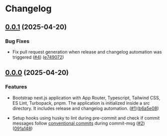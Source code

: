# Changelog

## [0.0.1](https://github.com/clarissa-gunawan/vercel-basic-service-example/compare/v0.0.0...v0.0.1) (2025-04-20)


### Bug Fixes

* Fix pull request generation when release and changelog automation was triggered ([#4](https://github.com/clarissa-gunawan/vercel-basic-service-example/issues/4)) ([e749072](https://github.com/clarissa-gunawan/vercel-basic-service-example/commit/e749072f73b67c27f61910036d6f661aa1b0dd2e))


## [0.0.0](https://github.com/clarissa-gunawan/vercel-basic-service-example/compare/v0.0.0...v0.0.0) (2025-04-20)

### Features

* Bootstrap next.js application with App Router, Typescript, Tailwind CSS, ES Lint, Turbopack, pnpm. The application is initialized inside a src directory. It includes release and changelog automation. ([#1](https://github.com/clarissa-gunawan/vercel-basic-service-example/issues/1))([b6a5e08](https://github.com/clarissa-gunawan/vercel-basic-service-example/commit/b6a5e082fafd1f3f0c1377511597f13d5b41dc2b))

* Setup hooks using husky to lint during pre-commit and check if commit messages follow [conventional commits](https://www.conventionalcommits.org/en/v1.0.0/#specification) during commit-msg ([#2](https://github.com/clarissa-gunawan/vercel-basic-service-example/issues/2))([091a148](https://github.com/clarissa-gunawan/vercel-basic-service-example/commit/091a1481930be6886b9bde1f92970413e579b83c))